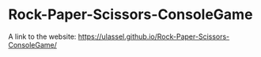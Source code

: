# Rock-Paper-Scissors-ConsoleGame
A link to the website: https://ulassel.github.io/Rock-Paper-Scissors-ConsoleGame/
